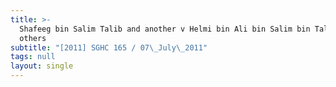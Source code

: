 ```yaml
---
title: >-
  Shafeeg bin Salim Talib and another v Helmi bin Ali bin Salim bin Talib and
  others
subtitle: "[2011] SGHC 165 / 07\_July\_2011"
tags: null
layout: single
---
```


